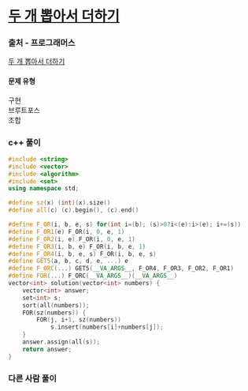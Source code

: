 # [두 개 뽑아서 더하기](https://school.programmers.co.kr/learn/courses/30/lessons/68644)

### 출처 - 프로그래머스
[두 개 뽑아서 더하기](https://school.programmers.co.kr/learn/courses/30/lessons/68644)

#### 문제 유형
구현  
브루트포스  
조합

### c++ 풀이
```c++
#include <string>
#include <vector>
#include <algorithm>
#include <set>
using namespace std;

#define sz(x) (int)(x).size()
#define all(c) (c).begin(), (c).end()

#define F_OR(i, b, e, s) for(int i=(b); (s)>0?i<(e):i>(e); i+=(s))
#define F_OR1(e) F_OR(i, 0, e, 1)
#define F_OR2(i, e) F_OR(i, 0, e, 1)
#define F_OR3(i, b, e) F_OR(i, b, e, 1)
#define F_OR4(i, b, e, s) F_OR(i, b, e, s)
#define GET5(a, b, c, d, e, ...) e
#define F_ORC(...) GET5(__VA_ARGS__, F_OR4, F_OR3, F_OR2, F_OR1)
#define FOR(...) F_ORC(__VA_ARGS__)(__VA_ARGS__)
vector<int> solution(vector<int> numbers) {
    vector<int> answer;
    set<int> s;
    sort(all(numbers));
    FOR(sz(numbers)) {
        FOR(j, i+1, sz(numbers))
            s.insert(numbers[i]+numbers[j]);
    }
    answer.assign(all(s));
    return answer;
}
```

### 다른 사람 풀이
```c++

```